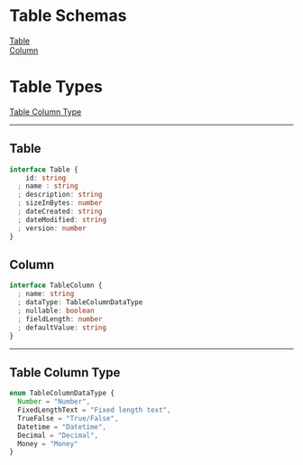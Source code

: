# Table Schemas

[Table](#table)  
[Column](#column)  

# Table Types
[Table Column Type](#table-column-type)  

---
## Table

```typescript
interface Table {
    id: string
  ; name : string
  ; description: string
  ; sizeInBytes: number
  ; dateCreated: string
  ; dateModified: string
  ; version: number
}
```

## Column

```typescript
interface TableColumn {
  ; name: string
  ; dataType: TableColumnDataType
  ; nullable: boolean
  ; fieldLength: number
  ; defaultValue: string
}
```
---

## Table Column Type
```typescript
enum TableColumnDataType {
  Number = "Number",
  FixedLengthText = "Fixed length text",
  TrueFalse = "True/False",
  Datetime = "Datetime",
  Decimal = "Decimal",
  Money = "Money"
}
```
